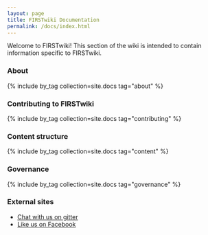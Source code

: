 ```yaml
---
layout: page
title: FIRSTwiki Documentation
permalink: /docs/index.html
---
```


Welcome to FIRSTwiki! This section of the wiki is intended to contain
information specific to FIRSTwiki.

### About

{% include by_tag collection=site.docs tag="about" %}

### Contributing to FIRSTwiki

{% include by_tag collection=site.docs tag="contributing" %}

### Content structure

{% include by_tag collection=site.docs tag="content" %}

### Governance

{% include by_tag collection=site.docs tag="governance" %}

### External sites

* [Chat with us on gitter](https://gitter.im/firstwiki/wiki)
* [Like us on Facebook](https://www.facebook.com/FIRSTwiki)